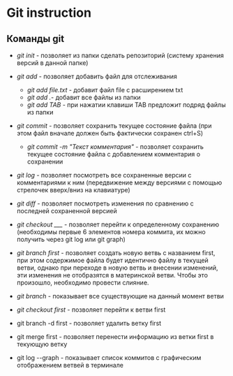 # **Git instruction**

## **Команды git**
* *git init* - позволяет из папки сделать репозиторий (систему хранения версий в данной папке)
* *git add* - позволяет добавить файл для отслеживания

    * *git add file.txt* - добавит файл file с расширением txt
    * *git add .*- добавит все файлы из папки
    * *git add TAB* - при нажатии клавиши TAB предложит подряд файлы из папки

* *git commit* - позволяет сохранить текущее состояние файла (при этом файл вначале должен быть фактически сохранен ctrl+S)

    * *git commit -m "Текст комментария"* - позволяет сохранить текущее состояние файла с добавлением комментария о сохранении

* *git log* - позволяет посмотреть все сохраненные версии с комментариями к ним (передвижение между версиями с помощью стрелочек вверх/вниз на клавиатуре)

* *git diff* - позволяет посмотреть изменения по сравнению с последней сохраненной версией

* *git checkout ___* - позволяет перейти к определенному сохранению (необходимы первые 6 элементов номера коммита, их можно получить через git log или git graph)

* *git branch first* - позволяет создать новую ветвь с названием first, при этом содержимое файла будет идентично файлу в текущей ветви, однако при переходе в новую ветвь и внесении изменений, эти изменения не отобразятся в материнской ветви. Чтобы это произошло, необходимо провести слияние.

* *git branch* - показывает все существующие на данный момент ветви

* *git checkout first* - позволяет перейти к ветви first

* git branch -d first - позволяет удалить ветку first
 
* git merge first - позволяет перенести информацию из ветки first в текующую ветку

* git log --graph - показывает список коммитов с графическим отображением ветвей в терминале